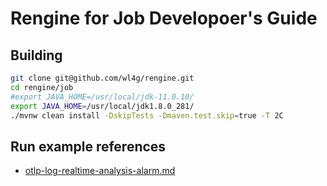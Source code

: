 # Rengine for Job Developoer's Guide

## Building

```bash
git clone git@github.com/wl4g/rengine.git
cd rengine/job
#export JAVA_HOME=/usr/local/jdk-11.0.10/
export JAVA_HOME=/usr/local/jdk1.8.0_281/
./mvnw clean install -DskipTests -Dmaven.test.skip=true -T 2C
```

## Run example references

- [otlp-log-realtime-analysis-alarm.md](./user-examples/otlp-log-realtime-analysis-alarm.md)
